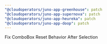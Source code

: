 ```yaml
---
"@cloudoperators/juno-app-greenhouse": patch
"@cloudoperators/juno-app-supernova": patch
"@cloudoperators/juno-app-heureka": patch
"@cloudoperators/juno-app-doop": patch
---
```


Fix ComboBox Reset Behavior After Selection
